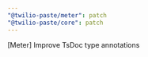 ```yaml
---
"@twilio-paste/meter": patch
"@twilio-paste/core": patch
---
```


[Meter] Improve TsDoc type annotations
